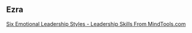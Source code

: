 ## Ezra

[Six Emotional Leadership Styles - Leadership Skills From MindTools.com](https://www.mindtools.com/pages/article/emotional-leadership.htm)
